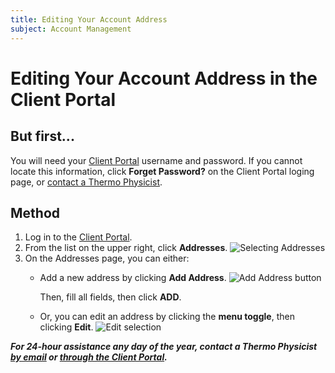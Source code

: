 ```yaml
---
title: Editing Your Account Address
subject: Account Management
---
```


# Editing Your Account Address in the Client Portal

## But first...
You will need your [Client Portal](https://www.thermo.io/login/) username and password. If you cannot locate this information, click **Forget Password?** on the Client Portal loging page, or [contact a Thermo Physicist](mailto:physicists@thermo.io).

## Method
1. Log in to the [Client Portal](https://www.thermo.io/login/).
2. From the **<Your Name>** list on the upper right, click **Addresses**.
   ![Selecting Addresses](https://raw.githubusercontent.com/thermoio/docs/master/images/editing-your-account-address/2017-11-14_18-29-55.png)
3. On the Addresses page, you can either:
   * Add a new address by clicking **Add Address**.
     ![Add Address button](https://raw.githubusercontent.com/thermoio/docs/master/images/editing-your-account-address/2017-11-14_18-32-36.png)

     Then, fill all fields, then click **ADD**.

   * Or, you can edit an address by clicking the **menu toggle**, then clicking **Edit**.
     ![Edit selection](https://raw.githubusercontent.com/thermoio/docs/master/images/editing-your-account-address/2017-11-14_18-36-08.png)

**_For 24-hour assistance any day of the year, contact a Thermo Physicist [by email](mailto:physicists@thermo.io) or [through the Client Portal](https://www.thermo.io/login/)._**
